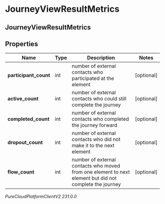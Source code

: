 # JourneyViewResultMetrics

## JourneyViewResultMetrics

## Properties

|Name | Type | Description | Notes|
|------------ | ------------- | ------------- | -------------|
| **participant_count** | int | number of external contacts who participated at the element | [optional] |
| **active_count** | int | number of external contacts who could still complete the journey | [optional] |
| **completed_count** | int | number of external contacts who completed the journey forward | [optional] |
| **dropout_count** | int | number of external contacts who did not make it to the next element | [optional] |
| **flow_count** | int | number of external contacts who moved from one element to next element but did not complete the journey | [optional] |



_PureCloudPlatformClientV2 231.0.0_
